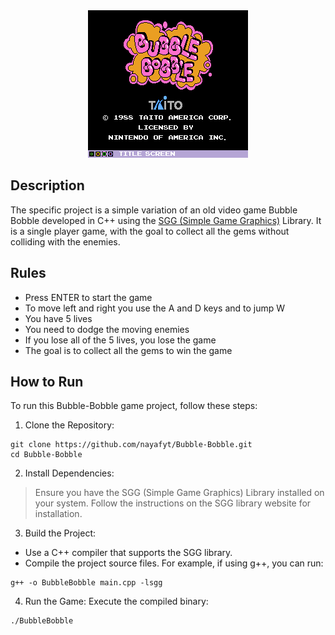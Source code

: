 <div align="center">
   <img src="bin/assets/BubbleBobbleTitle.png">
</div>

## Description 
The specific project is a simple variation of an old video game Bubble Bobble developed in C++ using the <a href="https://cgaueb.github.io/sgg/index.html">SGG (Simple Game Graphics)</a> Library. It is a single player game, with the goal to collect all the gems without colliding with the enemies.

## Rules
- Press ENTER to start the game
- To move left and right you use the A and D keys and to jump W
- You have 5 lives
- You need to dodge the moving enemies
- If you lose all of the 5 lives, you lose the game
- The goal is to collect all the gems to win the game

## How to Run
To run this Bubble-Bobble game project, follow these steps:

1. Clone the Repository:
```
git clone https://github.com/nayafyt/Bubble-Bobble.git
cd Bubble-Bobble
```
2. Install Dependencies:

> Ensure you have the SGG (Simple Game Graphics) Library installed on your system.
  Follow the instructions on the SGG library website for installation.

3. Build the Project:

- Use a C++ compiler that supports the SGG library. 
- Compile the project source files. For example, if using g++, you can run:
```
g++ -o BubbleBobble main.cpp -lsgg
```

4. Run the Game:
Execute the compiled binary:
```
./BubbleBobble
```


